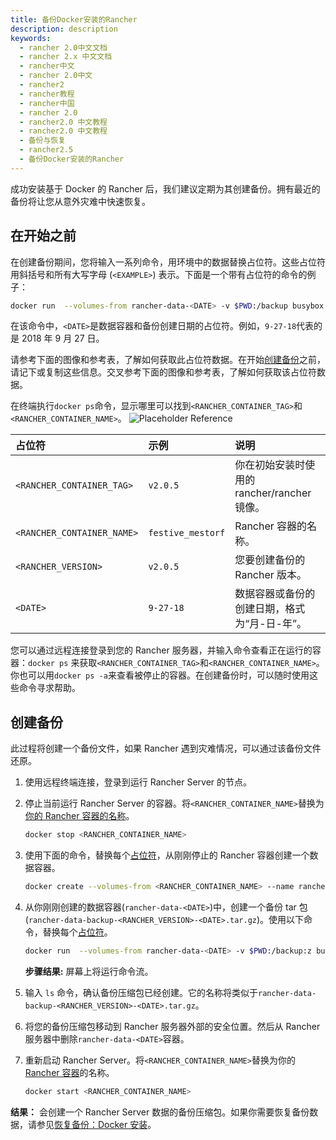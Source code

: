 ```yaml
---
title: 备份Docker安装的Rancher
description: description
keywords:
  - rancher 2.0中文文档
  - rancher 2.x 中文文档
  - rancher中文
  - rancher 2.0中文
  - rancher2
  - rancher教程
  - rancher中国
  - rancher 2.0
  - rancher2.0 中文教程
  - rancher2.0 中文教程
  - 备份与恢复
  - rancher2.5
  - 备份Docker安装的Rancher
---
```


成功安装基于 Docker 的 Rancher 后，我们建议定期为其创建备份。拥有最近的备份将让您从意外灾难中快速恢复。

## 在开始之前

在创建备份期间，您将输入一系列命令，用环境中的数据替换占位符。这些占位符用斜括号和所有大写字母 (`<EXAMPLE>`) 表示。下面是一个带有占位符的命令的例子：

```bash
docker run  --volumes-from rancher-data-<DATE> -v $PWD:/backup busybox tar pzcvf /backup/rancher-data-backup-<RANCHER_VERSION>-<DATE>.tar.gz /var/lib/rancher
```

在该命令中，`<DATE>`是数据容器和备份创建日期的占位符。例如，`9-27-18`代表的是 2018 年 9 月 27 日。

请参考下面的图像和参考表，了解如何获取此占位符数据。在开始[创建备份](#创建备份)之前，请记下或复制这些信息。交叉参考下面的图像和参考表，了解如何获取该占位符数据。

在终端执行`docker ps`命令，显示哪里可以找到`<RANCHER_CONTAINER_TAG>`和`<RANCHER_CONTAINER_NAME>`。
![Placeholder Reference](/img/rancher/placeholder-ref.png)

| 占位符                     | 示例              | 说明                                         |
| :------------------------- | :---------------- | :------------------------------------------- |
| `<RANCHER_CONTAINER_TAG>`  | `v2.0.5`          | 你在初始安装时使用的 rancher/rancher 镜像。  |
| `<RANCHER_CONTAINER_NAME>` | `festive_mestorf` | Rancher 容器的名称。                         |
| `<RANCHER_VERSION>`        | `v2.0.5`          | 您要创建备份的 Rancher 版本。                |
| `<DATE>`                   | `9-27-18`         | 数据容器或备份的创建日期，格式为“月-日-年”。 |

您可以通过远程连接登录到您的 Rancher 服务器，并输入命令查看正在运行的容器：`docker ps` 来获取`<RANCHER_CONTAINER_TAG>`和`<RANCHER_CONTAINER_NAME>`。你也可以用`docker ps -a`来查看被停止的容器。在创建备份时，可以随时使用这些命令寻求帮助。

## 创建备份

此过程将创建一个备份文件，如果 Rancher 遇到灾难情况，可以通过该备份文件还原。

1. 使用远程终端连接，登录到运行 Rancher Server 的节点。

1. 停止当前运行 Rancher Server 的容器。将`<RANCHER_CONTAINER_NAME>`替换为[你的 Rancher 容器的名称](#在开始之前)。

   ```bash
   docker stop <RANCHER_CONTAINER_NAME>
   ```

1. 使用下面的命令，替换每个[占位符](#在开始之前)，从刚刚停止的 Rancher 容器创建一个数据容器。

   ```bash
   docker create --volumes-from <RANCHER_CONTAINER_NAME> --name rancher-data-<DATE> rancher/rancher:<RANCHER_CONTAINER_TAG>
   ```

1. 从你刚刚创建的数据容器(`rancher-data-<DATE>`)中，创建一个备份 tar 包(`rancher-data-backup-<RANCHER_VERSION>-<DATE>.tar.gz`)。使用以下命令，替换每个[占位符](#在开始之前)。

   ```bash
   docker run  --volumes-from rancher-data-<DATE> -v $PWD:/backup:z busybox tar pzcvf /backup/rancher-data-backup-<RANCHER_VERSION>-<DATE>.tar.gz /var/lib/rancher
   ```

   **步骤结果:** 屏幕上将运行命令流。

1. 输入 `ls` 命令，确认备份压缩包已经创建。它的名称将类似于`rancher-data-backup-<RANCHER_VERSION>-<DATE>.tar.gz`。

1. 将您的备份压缩包移动到 Rancher 服务器外部的安全位置。然后从 Rancher 服务器中删除`rancher-data-<DATE>`容器。

1. 重新启动 Rancher Server。将`<RANCHER_CONTAINER_NAME>`替换为你的 [Rancher 容器](#在开始之前)的名称。

   ```bash
   docker start <RANCHER_CONTAINER_NAME>
   ```

**结果：** 会创建一个 Rancher Server 数据的备份压缩包。如果你需要恢复备份数据，请参见[恢复备份：Docker 安装](../docker-restores/_index)。
